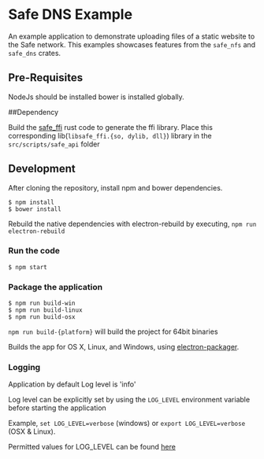 # Safe DNS Example

An example application to demonstrate uploading files of a static website to the Safe network. This examples showcases features from the `safe_nfs` and `safe_dns` crates.

## Pre-Requisites
  NodeJs should be installed
  bower is installed globally. 

##Dependency

Build the [safe_ffi](https://github.com/maidsafe/safe_ffi/) rust code to generate the ffi library.
Place this corresponding lib(`libsafe_ffi.{so, dylib, dll}`) library in the `src/scripts/safe_api` folder

## Development

After cloning the repository, install npm and bower dependencies.
```
$ npm install
$ bower install
```

Rebuild the native dependencies with electron-rebuild by executing, `npm run electron-rebuild`

### Run the code

```
$ npm start
```

### Package the application

```
$ npm run build-win
$ npm run build-linux
$ npm run build-osx
```

`npm run build-{platform}` will build the project for 64bit binaries

Builds the app for OS X, Linux, and Windows, using [electron-packager](https://github.com/maxogden/electron-packager).

### Logging

Application by default Log level is 'info'

Log level can be explicitly set by using the `LOG_LEVEL` environment variable before starting the application

Example, `set LOG_LEVEL=verbose` (windows) or `export LOG_LEVEL=verbose` (OSX & Linux).

Permitted values for LOG_LEVEL can be found [here](https://www.npmjs.com/package/npmlog#log-level-prefix-message)


